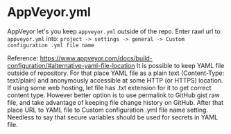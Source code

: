 # AppVeyor.yml

AppVeyor let's you keep `appveyor.yml` outside of the repo.
Enter rawl url to `appveyor.yml` into:
`project -> settings -> general -> Custom configuration .yml file name`

Reference:
https://www.appveyor.com/docs/build-configuration/#alternative-yaml-file-location
It is possible to keep YAML file outside of repository. For that place YAML file as a plain text (Content-Type: text/plain) and anonymously accessible at some HTTP (or HTTPS) location. If using some web hosting, let file has .txt extension for it to get correct content type. However better option is to use permalink to GitHub gist raw file, and take advantage of keeping file change history on GitHub. After that place URL to YAML file to Custom configuration .yml file name setting. Needless to say that secure variables should be used for secrets in YAML file.